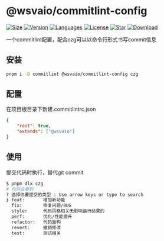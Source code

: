 # @wsvaio/commitlint-config

[![Size](https://img.shields.io/bundlephobia/minzip/@wsvaio/commitlint-config/latest)](https://www.npmjs.com/package/@wsvaio/commitlint-config) [![Version](https://img.shields.io/npm/v/@wsvaio/commitlint-config)](https://www.npmjs.com/package/@wsvaio/commitlint-config) [![Languages](https://img.shields.io/github/languages/top/wsvaio/mylint-config)](https://www.npmjs.com/package/@wsvaio/commitlint-config) [![License](https://img.shields.io/npm/l/@wsvaio/commitlint-config)](https://www.npmjs.com/package/@wsvaio/commitlint-config) [![Star](https://img.shields.io/github/stars/wsvaio/mylint-config)](https://github.com/wsvaio/mylint-config) [![Download](https://img.shields.io/npm/dm/@wsvaio/commitlint-config)](https://www.npmjs.com/package/@wsvaio/commitlint-config)

一个commitlint配置，配合czg可以以命令行形式书写commit信息

## 安装

```bash
pnpm i -D commitlint @wsvaio/commitlint-config czg
```

## 配置

在项目根目录下新建.commitlintrc.json

```json
{
	"root": true,
	"extends": ["@wsvaio"]
}
```

## 使用

提交代码时执行，替代git commit

```bash
$ pnpm dlx czg
# 你将会看到
? 选择你要提交的类型 : Use arrow keys or type to search
❯ feat:       增加新功能
  fix:        修复问题/BUG
  style:      代码风格相关无影响运行结果的
  perf:       优化/性能提升
  refactor:   代码重构
  revert:     撤销修改
  test:       测试相关
```
